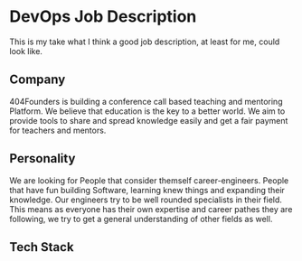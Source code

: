 # DevOps Job Description

This is my take what I think a good job description, at least for me, could look like.


## Company
404Founders is building a conference call based teaching and mentoring Platform.
We believe that education is the key to a better world. We aim to provide tools
to share and spread knowledge easily and get a fair payment for teachers and mentors.

## Personality
We are looking for People that consider themself career-engineers. People that have 
fun building Software, learning knew things and expanding their knowledge. Our engineers
try to be well rounded specialists in their field. This means as everyone has their own 
expertise and career pathes they are following, we try to get a general understanding of
other fields as well.

## Tech Stack
